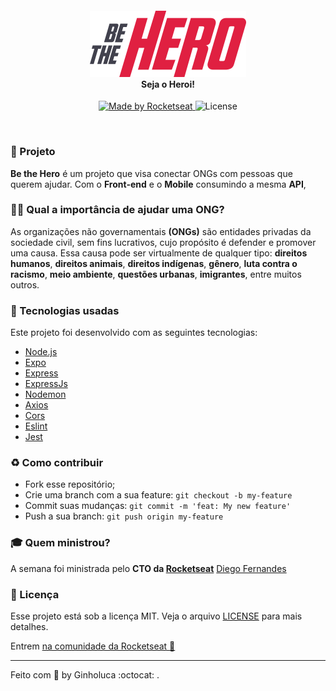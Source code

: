<h4 align="center">
<img src="./frontend/src/assets/logo.svg" width="250px" /><br>
 <b>Seja o Heroi!</b>
</h4>
<p align="center">
  <a href="https://rocketseat.com.br"  target="_blank">
    <img alt="Made by Rocketseat" src="https://img.shields.io/badge/made%20by-Rocketseat-red">
  </a>
 <a src="./LICENSE">
  <img alt="License" src="https://img.shields.io/badge/license-MIT-red">
 </a>
</p>

<br>

### :superhero: Projeto

<b>Be the Hero</b> é um projeto que visa conectar ONGs com pessoas que querem ajudar. Com o <b>Front-end</b> e o <b>Mobile</b> consumindo a mesma <b>API</b>, 

### 🦸‍♂️ Qual a importância de ajudar uma ONG? <br>
As organizações não governamentais <b>(ONGs)</b> são entidades privadas da sociedade civil, sem fins lucrativos, cujo propósito é defender e promover uma causa. Essa causa pode ser virtualmente de qualquer tipo: <b>direitos humanos</b>, <b>direitos animais</b>, <b>direitos indígenas</b>, <b>gênero</b>, <b>luta contra o racismo</b>, <b>meio ambiente</b>, <b>questões urbanas</b>, <b>imigrantes</b>, entre muitos outros.

### :rocket: Tecnologias usadas
Este projeto foi desenvolvido com as seguintes tecnologias:
- [Node.js](https://nodejs.org/en/)
- [Expo](https://expo.io/)
- [Express](https://expressjs.com/pt-br/)
- [ExpressJs](https://expressjs.com/pt-br/)
- [Nodemon](https://www.npmjs.com/package/nodemon)
- [Axios](https://www.npmjs.com/package/axios)
- [Cors](https://www.npmjs.com/package/cors)
- [Eslint](https://www.npmjs.com/package/eslint)
- [Jest](https://www.npmjs.com/package/jest)


### :recycle: Como contribuir

- Fork esse repositório;
- Crie uma branch com a sua feature: `git checkout -b my-feature`
- Commit suas mudanças: `git commit -m 'feat: My new feature'`
- Push a sua branch: `git push origin my-feature`

### :mortar_board: Quem ministrou?

A semana foi ministrada pelo <b>CTO da <a href="https://rocketseat.com.br/">Rocketseat</a></b> [Diego Fernandes](https://github.com/diego3g)

### :memo: Licença

Esse projeto está sob a licença MIT. Veja o arquivo [LICENSE](LICENSE) para mais detalhes.

Entrem [na comunidade da Rocketseat :rocket:](https://discordapp.com/invite/gCRAFhc)

---

Feito com 💜 by Ginholuca :octocat: .
